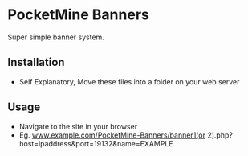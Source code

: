 # PocketMine Banners

Super simple banner system.

## Installation
- Self Explanatory, Move these files into a folder on your web server

## Usage
- Navigate to the site in your browser 
- Eg. www.example.com/PocketMine-Banners/banner1(or 2).php?host=ipaddress&port=19132&name=EXAMPLE